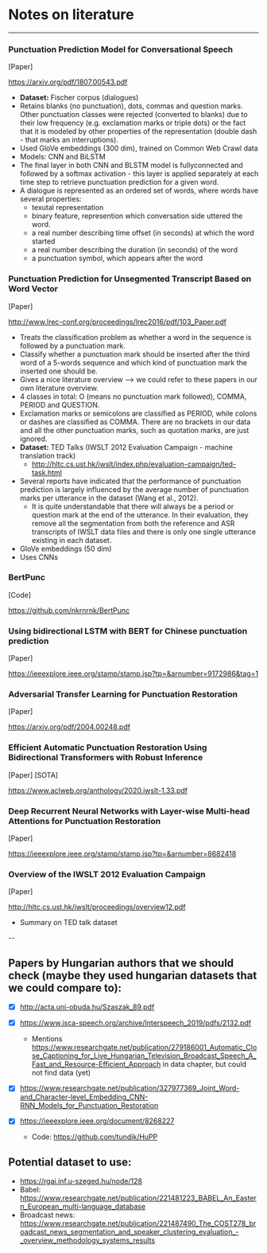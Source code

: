 # Notes on literature
---

### Punctuation Prediction Model for Conversational Speech
[Paper]

https://arxiv.org/pdf/1807.00543.pdf
 - **Dataset:** Fischer corpus (dialogues)
 - Retains blanks (no punctuation), dots, commas and question marks. Other punctuation classes were rejected (converted to blanks) due to their low frequency (e.g. exclamation marks or triple dots) or the fact that it is modeled by other properties of the representation (double dash - that marks an interruptions).
 - Used GloVe embeddings (300 dim), trained on Common Web Crawl data
 - Models: CNN and BiLSTM
 - The final layer in both CNN and BLSTM model is fullyconnected and followed by a softmax activation - this layer is
applied separately at each time step to retrieve punctuation prediction for a given word.
 - A dialogue is represented as an ordered set of words, where words have several properties:
    - texutal representation
    - binary feature, represention which conversation side uttered the word.
    - a real number describing time offset (in seconds) at which the word started
    - a real number describing the duration (in seconds) of the word
    - a punctuation symbol, which appears after the word

### Punctuation Prediction for Unsegmented Transcript Based on Word Vector
[Paper]

http://www.lrec-conf.org/proceedings/lrec2016/pdf/103_Paper.pdf
- Treats the classification problem as whether a word in the sequence is followed by a punctuation mark.
- Classify whether a punctuation mark should be inserted after the third word of a 5-words sequence and which kind of punctuation mark the inserted one should be.
- Gives a nice literature overview --> we could refer to these papers in our own literature overview.
- 4 classes in total: O (means no punctuation mark followed), COMMA, PERIOD and QUESTION.
- Exclamation marks or semicolons are classified as PERIOD, while colons or dashes are classified as COMMA. There are no brackets in our data and all the other punctuation marks, such as quotation marks, are just ignored.
- **Dataset:** TED Talks (IWSLT 2012 Evaluation Campaign - machine translation track) 
    - http://hltc.cs.ust.hk/iwslt/index.php/evaluation-campaign/ted-task.html
- Several reports have indicated that the performance of punctuation prediction is largely influenced by the average number of punctuation marks per utterance in the dataset (Wang et al., 2012).
    - It is quite understandable that there
      will always be a period or question mark at the end of the
      utterance. In their evaluation, they remove all the segmentation from both the reference and ASR transcripts of IWSLT data files and there is only one single utterance existing in each dataset.
- GloVe embeddings (50 dim)
- Uses CNNs

### BertPunc
[Code]

https://github.com/nkrnrnk/BertPunc

### Using bidirectional LSTM with BERT for Chinese punctuation prediction
[Paper]

https://ieeexplore.ieee.org/stamp/stamp.jsp?tp=&arnumber=9172986&tag=1

### Adversarial Transfer Learning for Punctuation Restoration
[Paper]

https://arxiv.org/pdf/2004.00248.pdf

### Efficient Automatic Punctuation Restoration Using Bidirectional Transformers with Robust Inference
[Paper] [SOTA]

https://www.aclweb.org/anthology/2020.iwslt-1.33.pdf

### Deep Recurrent Neural Networks with Layer-wise Multi-head Attentions for Punctuation Restoration
[Paper]

https://ieeexplore.ieee.org/stamp/stamp.jsp?tp=&arnumber=8682418

### Overview of the IWSLT 2012 Evaluation Campaign
[Paper]

http://hltc.cs.ust.hk/iwslt/proceedings/overview12.pdf
 - Summary on TED talk dataset

--
## Papers by Hungarian authors that we should check (maybe they used hungarian datasets that we could compare to):
 - [x] http://acta.uni-obuda.hu/Szaszak_89.pdf
 - [x] https://www.isca-speech.org/archive/Interspeech_2019/pdfs/2132.pdf
   - Mentions https://www.researchgate.net/publication/279186001_Automatic_Close_Captioning_for_Live_Hungarian_Television_Broadcast_Speech_A_Fast_and_Resource-Efficient_Approach in data chapter, but could not find data (yet)
     
 - [x] https://www.researchgate.net/publication/327977369_Joint_Word-and_Character-level_Embedding_CNN-RNN_Models_for_Punctuation_Restoration
 - [x] https://ieeexplore.ieee.org/document/8268227
   - Code: https://github.com/tundik/HuPP
 
## Potential dataset to use:
- https://rgai.inf.u-szeged.hu/node/128
- Babel: https://www.researchgate.net/publication/221481223_BABEL_An_Eastern_European_multi-language_database
- Broadcast news: https://www.researchgate.net/publication/221487490_The_COST278_broadcast_news_segmentation_and_speaker_clustering_evaluation_-_overview_methodology_systems_results


